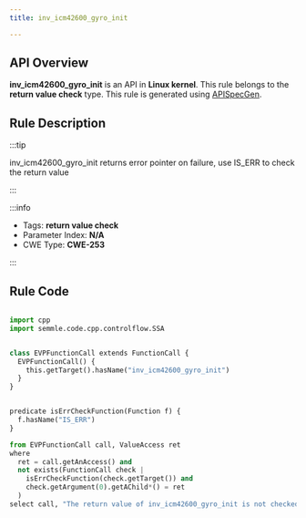 ```yaml
---
title: inv_icm42600_gyro_init

---
```



## API Overview
**inv_icm42600_gyro_init** is an API in **Linux kernel**. This rule belongs to the **return value check** type. This rule is generated using [APISpecGen](../../tools/APISpecGen).
## Rule Description

:::tip

inv_icm42600_gyro_init returns error pointer on failure, use IS_ERR to check the return value

:::

:::info

- Tags: **return value check**
- Parameter Index: **N/A**
- CWE Type: **CWE-253**

:::

## Rule Code
```python

import cpp
import semmle.code.cpp.controlflow.SSA


class EVPFunctionCall extends FunctionCall {
  EVPFunctionCall() {
    this.getTarget().hasName("inv_icm42600_gyro_init")
  }
}


predicate isErrCheckFunction(Function f) {
  f.hasName("IS_ERR") 
}

from EVPFunctionCall call, ValueAccess ret
where
  ret = call.getAnAccess() and
  not exists(FunctionCall check |
    isErrCheckFunction(check.getTarget()) and
    check.getArgument(0).getAChild*() = ret
  )
select call, "The return value of inv_icm42600_gyro_init is not checked with IS_ERR."
    
```